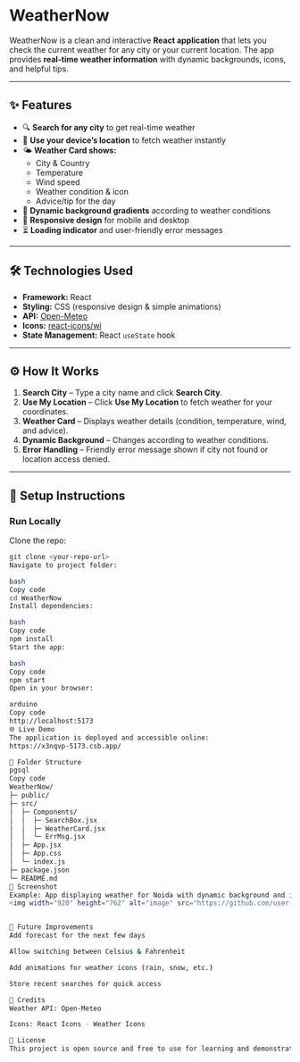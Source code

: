 # WeatherNow

WeatherNow is a clean and interactive **React application** that lets you check the current weather for any city or your current location. The app provides **real-time weather information** with dynamic backgrounds, icons, and helpful tips.

---

## ✨ Features

- 🔍 **Search for any city** to get real-time weather  
- 📍 **Use your device’s location** to fetch weather instantly  
- 🌤️ **Weather Card shows:**
  - City & Country  
  - Temperature  
  - Wind speed  
  - Weather condition & icon  
  - Advice/tip for the day  
- 🎨 **Dynamic background gradients** according to weather conditions  
- 📱 **Responsive design** for mobile and desktop  
- ⏳ **Loading indicator** and user-friendly error messages  

---

## 🛠️ Technologies Used

- **Framework:** React  
- **Styling:** CSS (responsive design & simple animations)  
- **API:** [Open-Meteo](https://open-meteo.com/)  
- **Icons:** [react-icons/wi](https://react-icons.github.io/react-icons/)  
- **State Management:** React `useState` hook  

---

## ⚙️ How It Works

1. **Search City** – Type a city name and click **Search City**.  
2. **Use My Location** – Click **Use My Location** to fetch weather for your coordinates.  
3. **Weather Card** – Displays weather details (condition, temperature, wind, and advice).  
4. **Dynamic Background** – Changes according to weather conditions.  
5. **Error Handling** – Friendly error message shown if city not found or location access denied.  

---

## 🚀 Setup Instructions

### Run Locally

Clone the repo:
```bash
git clone <your-repo-url>
Navigate to project folder:

bash
Copy code
cd WeatherNow
Install dependencies:

bash
Copy code
npm install
Start the app:

bash
Copy code
npm start
Open in your browser:

arduino
Copy code
http://localhost:5173
🌐 Live Demo
The application is deployed and accessible online:
https://x3nqvp-5173.csb.app/

📂 Folder Structure
pgsql
Copy code
WeatherNow/
├─ public/
├─ src/
│  ├─ Components/
│  │  ├─ SearchBox.jsx
│  │  ├─ WeatherCard.jsx
│  │  └─ ErrMsg.jsx
│  ├─ App.jsx
│  ├─ App.css
│  └─ index.js
├─ package.json
└─ README.md
📸 Screenshot
Example: App displaying weather for Noida with dynamic background and icons.
<img width="920" height="762" alt="image" src="https://github.com/user-attachments/assets/a41cfda0-8c8e-45bc-aadd-053ab9ed1889" />


🔮 Future Improvements
Add forecast for the next few days

Allow switching between Celsius & Fahrenheit

Add animations for weather icons (rain, snow, etc.)

Store recent searches for quick access

🙌 Credits
Weather API: Open-Meteo

Icons: React Icons - Weather Icons

📜 License
This project is open source and free to use for learning and demonstration purposes.
